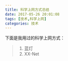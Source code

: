 ```yaml
---
title: 科学上网方式总结
date: 2017-05-26 20:01:08
tags: [技术,科学上网]
categories: 技术
---
```


下面是我用过的科学上网方式：
> 1. 蓝灯
> 2. XX-Net

